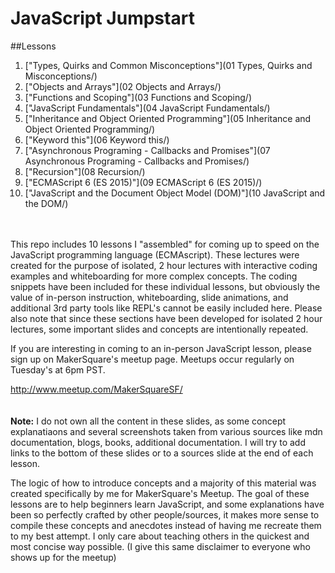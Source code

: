 # JavaScript Jumpstart


##Lessons

1. ["Types, Quirks and Common Misconceptions"](01 Types, Quirks and Misconceptions/)
2. ["Objects and Arrays"](02 Objects and Arrays/)
3. ["Functions and Scoping"](03 Functions and Scoping/)
4. ["JavaScript Fundamentals"](04 JavaScript Fundamentals/)
5. ["Inheritance and Object Oriented Programming"](05 Inheritance and Object Oriented Programming/)
6. ["Keyword this"](06 Keyword this/)
7. ["Asynchronous Programing - Callbacks and Promises"](07 Asynchronous Programing - Callbacks and Promises/)
8. ["Recursion"](08 Recursion/)
9. ["ECMAScript 6 (ES 2015)"](09 ECMAScript 6 (ES 2015)/)
10. ["JavaScript and the Document Object Model (DOM)"](10 JavaScript and the DOM/)
<br/>
<br/>
This repo includes 10 lessons I "assembled" for coming up to speed on the JavaScript programming language (ECMAscript). These lectures were created for the purpose of isolated, 2 hour lectures with interactive coding examples and whiteboarding for more complex concepts. The coding snippets have been included for these individual lessons, but obviously the value of in-person instruction, whiteboarding, slide animations, and additional 3rd party tools like REPL's cannot be easily included here. Please also note that since these sections have been developed for isolated 2 hour lectures, some important slides and concepts are intentionally repeated.

If you are interesting in coming to an in-person JavaScript lesson, please sign up on MakerSquare's meetup page. Meetups occur regularly on Tuesday's at 6pm PST.

http://www.meetup.com/MakerSquareSF/
<br>
<br>
<br>
**Note:** I do not own all the content in these slides, as some concept explanatiaons and several screenshots taken from various sources like mdn documentation, blogs, books, additional documentation. I will try to add links to the bottom of these slides or to a sources slide at the end of each lesson.

The logic of how to introduce concepts and a majority of this material was created specifically by me for MakerSquare's Meetup. The goal of these lessons are to help beginners learn JavaScript, and some explanations have been so perfectly crafted by other people/sources, it makes more sense to compile these concepts and anecdotes instead of having me recreate them to my best attempt. I only care about teaching others in the quickest and most concise way possible. (I give this same disclaimer to everyone who shows up for the meetup)
